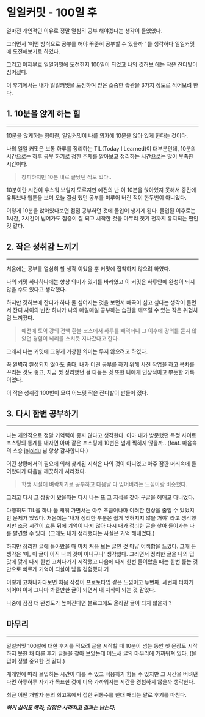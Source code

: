 # 일일커밋 - 100일 후

얼마전 개인적인 이유로 정말 열심히 공부 해야겠다는 생각이 들었었다.

그러면서 '어떤 방식으로 공부를 해야 꾸준히 공부할 수 있을까 ' 를 생각하다 일일커밋에 도전해보기로 하였다.

그리고 어제부로 일일커밋에 도전한지 100일이 되었고 나의 깃허브 에는 작은 잔디밭이 심어졌다.

이 후기에서는 내가 일일커밋을 도전하며 얻은 소중한 습관을 3가지 정도로 적어보려 한다.

## **1. 10분을 앉게 하는 힘**

---

10분을 앉게하는 힘이란, 일일커밋이 나를 의자에 10분을 앉아 있게 한다는 것이다.

나의 일일 커밋은 보통 하루를 정리하는 TIL(Today I Learned)이 대부분인데,
10분의 시간으로는 하루 공부 하기로 정한 주제를 알아보고 정리하는 시간으로는 많이 부족한 시간이다.

> 창피하지만 10분 내로 끝났던 적도 있다..

10분이란 시간이 우스워 보일지 모르지만 예전의 난 이 10분을 앉아있지 못해서
중간에 유튜브나 웹툰을 보며 오늘 결심 했던 공부를 미루어 버린 적이 한두번이 아니었다.

이렇게 10분을 앉아있다보면 점점 공부하던 것에 몰입이 생기게 된다.
몰입된 이후로는 1시간, 2시간이 넘어가도 집중이 잘 되고 시작한 것을 마무리 짓기 전까지 유지되는 편인 것 같다.

## **2. 작은 성취감 느끼기**

---

처음에는 공부를 열심히 할 생각 이었을 뿐 커밋에 집착하지 않으려 하였다.

나의 커밋 하나하나에는 항상 의미가 있기를 바라였고 이 커밋은 하루안에 완성이 되지 않을 수도 있다고 생각했다.

하지만 깃허브에 잔디가 하나 둘 심어지는 것을 보면서 빼곡이 심고 싶다는 생각이 들면서
잔디 사이의 빈칸 하나가 나의 매일매일 공부하는 습관을 깨뜨릴 수 있는 작은 위협처럼 느껴졌다.

> 예전에 토익 강의 전액 환불 코스에서 하루를 빼먹더니 그 이후에 강의를 듣지 않았던 경험이 뇌리를 스치듯 지나갔다고 한다..

그래서 나는 커밋에 그렇게 거창한 의미는 두지 않으려고 하였다.

꼭 완벽히 완성되지 않아도 좋다.
내가 어떤 공부를 하기 위해 사전 작업을 하고 목차를 꾸리는 것도 좋고,
지금 껏 정리했던 걸 다듬는 것 또한 나에게 인상적이고 뿌듯한 기록이었다.

이 작은 성취감 100번이 모여 어느덧 작은 잔디밭이 만들어 졌다.

## **3. 다시 한번 공부하기**

---

나는 개인적으로 정말 기억력이 좋지 않다고 생각한다.
아마 내가 방문했던 특정 사이트 포스팅의 통계를 내자면 아마 같은 포스팅에 10번은 넘게 찍히지 않을까..
(feat. 마음속의 스승 [jojoldu](https://jojoldu.tistory.com/) 님 항상 감사합니다.)

어떤 상황에서의 필요에 의해 찾게된 지식은 나의 것이 아니었고 아주 잠깐 머리속에 들어왔다가 다음날 깨끗하게 사라졌다.

> 학생 시절에 벼락치기로 공부하고 다음날 다 잊어버리는 느낌이랑 비슷했다.

그리고 다시 그 상황이 왔을때는 다시 나는 또 그 지식을 찾아 구글을 헤매고 다니었다.

다행히도 TIL을 하나 둘 채워 가면서는 아주 조금이나마 이러한 현상을 줄일 수 있었지만 문제가 있었다.
처음에는 '내가 정리한 부분은 쉽게 잊혀지지 않을 거야' 라고 생각했지만
조금 시간이 흐른 뒤에 기억이 나지 않아 다시 내가 정리한 글을 찾아 들어가는 나를 발견할 수 있다.
(그래도 내가 정리했다는 사실은 기억 해내었다.)

하지만 정리한 글에 돌아왔을 때 마치 처음 보는 글인 것 마냥 어색함을 느꼈다.
그때 든 생각은 '아, 이 글이 아직 나의 것이 아니구나' 생각했다.
그러면서 정리한 글을 나의 입맛에 맞게 다시 한번 고쳐나가기 시작했고
다음에 다시 한번 들어왔을 때는 한번 훑는 것 만으로 빠르게 기억이 되살아 남을 경험했다.기

이렇게 고쳐나가다보면 처음 작성이 프로토타입 같은 느낌이고
두번째, 세번째 터치가 되어야 이제 그나마 봐줄만한 글이 되면서 내 지식이 되는 것 같았다.

나중에 점점 더 완성도가 높아진다면 블로그에도 올라갈 글이 되지 않을까 ?

## 마무리

---

일일커밋 100일에 대한 후기를 적으려 글을 시작할 때 10분이 넘는 동안 첫 문장도 시작하지 못한 채
다른 후기 글들을 찾아 보았는데 어느새 글의 마무리에 가까워져 있다.
(몰입이 정말 중요한 것 같다.)

개개인에 따라 몰입하는 시간이 다를 수 있고 적응하기 힘들 수 있지만
그 시간을 버텨낸다면 하루하루 자기가 목표한 것에 더욱 가까워지는 시간을 경험하지 않을까 생각한다.

최근 어떤 개발자 분의 회고록에서 접한 뒤통수를 한대 때리는 말로 후기를 마친다.

***하기 싫어도 해라, 감정은 사라지고 결과는 남는다.***
